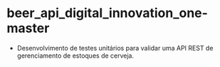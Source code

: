 # beer_api_digital_innovation_one-master

- Desenvolvimento de testes unitários para validar uma API REST de gerenciamento de estoques de cerveja.

